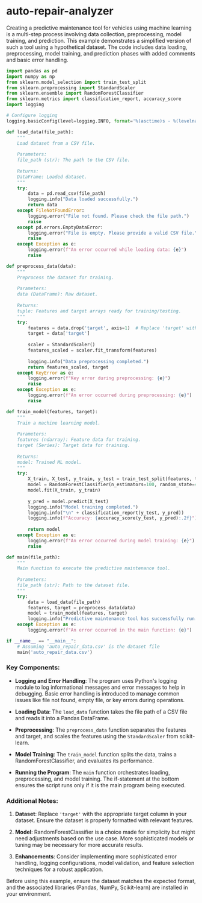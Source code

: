 # auto-repair-analyzer

Creating a predictive maintenance tool for vehicles using machine learning is a multi-step process involving data collection, preprocessing, model training, and prediction. This example demonstrates a simplified version of such a tool using a hypothetical dataset. The code includes data loading, preprocessing, model training, and prediction phases with added comments and basic error handling.

```python
import pandas as pd
import numpy as np
from sklearn.model_selection import train_test_split
from sklearn.preprocessing import StandardScaler
from sklearn.ensemble import RandomForestClassifier
from sklearn.metrics import classification_report, accuracy_score
import logging

# Configure logging
logging.basicConfig(level=logging.INFO, format='%(asctime)s - %(levelname)s - %(message)s')

def load_data(file_path):
    """
    Load dataset from a CSV file.
    
    Parameters:
    file_path (str): The path to the CSV file.
    
    Returns:
    DataFrame: Loaded dataset.
    """
    try:
        data = pd.read_csv(file_path)
        logging.info("Data loaded successfully.")
        return data
    except FileNotFoundError:
        logging.error("File not found. Please check the file path.")
        raise
    except pd.errors.EmptyDataError:
        logging.error("File is empty. Please provide a valid CSV file.")
        raise
    except Exception as e:
        logging.error(f"An error occurred while loading data: {e}")
        raise

def preprocess_data(data):
    """
    Preprocess the dataset for training.
    
    Parameters:
    data (DataFrame): Raw dataset.
    
    Returns:
    tuple: Features and target arrays ready for training/testing.
    """
    try:
        features = data.drop('target', axis=1)  # Replace 'target' with the name of the target column.
        target = data['target']
        
        scaler = StandardScaler()
        features_scaled = scaler.fit_transform(features)
        
        logging.info("Data preprocessing completed.")
        return features_scaled, target
    except KeyError as e:
        logging.error(f"Key error during preprocessing: {e}")
        raise
    except Exception as e:
        logging.error(f"An error occurred during preprocessing: {e}")
        raise

def train_model(features, target):
    """
    Train a machine learning model.
    
    Parameters:
    features (ndarray): Feature data for training.
    target (Series): Target data for training.
    
    Returns:
    model: Trained ML model.
    """
    try:
        X_train, X_test, y_train, y_test = train_test_split(features, target, test_size=0.2, random_state=42)
        model = RandomForestClassifier(n_estimators=100, random_state=42)
        model.fit(X_train, y_train)
        
        y_pred = model.predict(X_test)
        logging.info("Model training completed.")
        logging.info("\n" + classification_report(y_test, y_pred))
        logging.info(f"Accuracy: {accuracy_score(y_test, y_pred):.2f}")
        
        return model
    except Exception as e:
        logging.error(f"An error occurred during model training: {e}")
        raise

def main(file_path):
    """
    Main function to execute the predictive maintenance tool.
    
    Parameters:
    file_path (str): Path to the dataset file.
    """
    try:
        data = load_data(file_path)
        features, target = preprocess_data(data)
        model = train_model(features, target)
        logging.info("Predictive maintenance tool has successfully run.")
    except Exception as e:
        logging.error(f"An error occurred in the main function: {e}")

if __name__ == "__main__":
    # Assuming 'auto_repair_data.csv' is the dataset file
    main('auto_repair_data.csv')
```

### Key Components:

- **Logging and Error Handling**: The program uses Python's logging module to log informational messages and error messages to help in debugging. Basic error handling is introduced to manage common issues like file not found, empty file, or key errors during operations.
  
- **Loading Data**: The `load_data` function takes the file path of a CSV file and reads it into a Pandas DataFrame.

- **Preprocessing**: The `preprocess_data` function separates the features and target, and scales the features using the `StandardScaler` from scikit-learn.

- **Model Training**: The `train_model` function splits the data, trains a RandomForestClassifier, and evaluates its performance.

- **Running the Program**: The `main` function orchestrates loading, preprocessing, and model training. The if-statement at the bottom ensures the script runs only if it is the main program being executed.

### Additional Notes:

1. **Dataset**: Replace `'target'` with the appropriate target column in your dataset. Ensure the dataset is properly formatted with relevant features.

2. **Model**: RandomForestClassifier is a choice made for simplicity but might need adjustments based on the use case. More sophisticated models or tuning may be necessary for more accurate results.

3. **Enhancements**: Consider implementing more sophisticated error handling, logging configurations, model validation, and feature selection techniques for a robust application.

Before using this example, ensure the dataset matches the expected format, and the associated libraries (Pandas, NumPy, Scikit-learn) are installed in your environment.